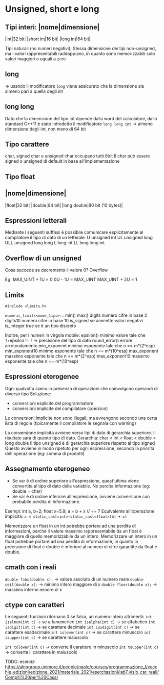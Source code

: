 # Unsigned, short e long

Tipi interi:
|nome|dimensione|
-----------------
|int|32 bit|
|short int|16 bit|
|long int|64 bit|

Tipi naturali (no numeri negativi):
Stessa dimensione dei tipi non-unsigned, ma i valori rappresentabili raddoppiano, in quanto sono memorizzabili solo valori maggiori o uguali a zero

## long
=> usando il modificatore `long` viene assicurato che la dimensione sia almeno pari a quella degli int

## long long
Dato che la dimensione del tipo int dipende dalla word del calcolatore, dallo standard C++11 è stato introdotto il modificatore `long long int` -> almeno dimensione degli int, non meno di 64 bit

## Tipo carattere
char, signed char e unsigned char occupano tutti 8bit
Il char può essere signed o unsigned di default in base all'implementazione

## Tipo float
|nome|dimensione|
----------------
|float|32 bit|
|double|64 bit|
|long double|80 bit (10 bytes)|

## Espressioni letterali
Mediante i seguenti suffissi è possibile comunicare esplicitamente al compilatore il tipo di dato di un letterale:
U			unsigned int
UL		unsigned long
ULL		unsigned long long
L			long int
LL		long long int

## Overflow di un unsigned
Cosa succede se decremento il valore 0? Overflow

Eg:
MAX_UINT + 1U = 0
0U - 1U = MAX_UINT
MAX_UINT + 2U = 1

## Limits
`#include <limits.h>`

`numeric_limits<nome_tipo>::`
min()
max()
digits				numero cifre in base 2
digits10			numero cifre in base 10
is_signed			se ammette valori negativi
is_integer		true se è un tipo discreto

Inoltre, per i numeri in virgola mobile:
epsilon()				minimo valore tale che 1+epsilon != 1 -> precisione del tipo di dato
round_error()		errore arrotondamento
min_exponent		minimo esponente tale che n == m\*(2^esp)
min_exponent10	minimo esponente tale che n == m\*(10^esp)
max_exponent		massimo esponente tale che n == m\*(2^esp)
max_exponent10	massimo esponente tale che n == m\*(10^esp)


## Espressioni eterogenee
Ogni qualvolta siamo in presenza di operazioni che coinvolgono operandi di diverso tipo
Soluzione:
- conversioni esplicite del programmatore
- conversioni implicite del compilatore (coercion)

Le conversioni implicite non sono illegali, ma avvengono secondo una certa lista di regole (tipicamente il compilatore le segnala con warning)

La conversione implicita avviene verso tipi di dato di gerarchia superiore. Il risultato sarà di questo tipo di dato.
Gerarchia: char < int < float < double < long double
Il tipo unsigned è di gerarchia superiore rispetto al tipo signed
Questo avviene in modo ripetuto per ogni espressione, secondo la priorità dell'operazione (eg: somma di prodotti)

## Assegnamento eterogeneo
- Se var è di ordine superiore all'espressione, quest'ultima viene convertita al tipo di dato della variabile. No perdita informazione (eg: double = char)
- Se var è di ordine inferiore all'espressione, avviene conversione con probabile perdita di informazione.

Esempi:
int a, b=2; float x=5.8;
a = b + x // == 7
Equivalente all'operazione implicita: `a = static_cast<int>(static_cast<float>(b) + x)`

Memorizzare un float in un int potrebbe portare ad una perdita di informazioni, perchè il valore massimo rappresentabile da un float è maggiore di quello memorizzabile da un intero.
Memorizzare un intero in un float potrebbe portare ad una perdita di informazione, in quanto la precisione di float e double è inferiore al numero di cifre garantite da float e double.

## cmath con i reali
`double fabs(double x);` -> valore assoluto di un numero reale
`double ceil(double x);` -> minimo intero maggiore di x
`double floor(double x);` -> massimo interno minore di x

## ctype con caratteri
Le seguenti funzioni ritornano 0 se falso, un numero intero altrimenti:
`int isalnum(int c)` -> se alfanumerico
`int isalpha(int c)` -> se alfabetico
`int isdigit(int c)` -> se carattere decimale
`int isxdigit(int c)` -> se carattere esadecimale
`int islower(int c)` -> se carattere minuscolo
`int isupper(int c)` -> se carattere maiuscolo

`int tolower(int c)` -> converte il carattere in minuscolo
`int toupper(int c)` -> converte il carattere in maiuscolo


TODO: esercizi https://algogroup.unimore.it/people/paolo/courses/programmazione_I/vecchie_edizioni/edizione_2021/materiale_2021/esercitazioni/lab7_visib_car_reali/Compiti%20per%20Casa/
